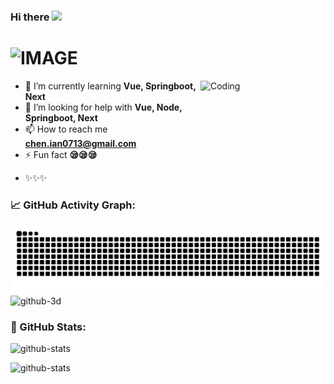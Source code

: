 <h3>
  Hi there 
  <img src="https://media.giphy.com/media/hvRJCLFzcasrR4ia7z/giphy.gif" width="25px">
</h3>

<h1>
  <picture>
    <source media="(prefers-color-scheme: dark)" srcset="https://readme-typing-svg.demolab.com/?font=Fira+Code&weight=600&size=30&duration=4500&pause=1000&color=FFFFFF&background=301B5D00&vCenter=true&width=435&lines=I'm+HungYat+Chan!">
    <source media="(prefers-color-scheme: light)" srcset="https://readme-typing-svg.demolab.com?font=Fira+Code&weight=600&size=30&duration=4500&pause=1000&color=000000&background=301B5D00&vCenter=true&width=435&lines=I'm+HungYat+Chan!">
    <img alt="IMAGE" src="http://LIGHT_IMAGE_URL.png">
  </picture>
</h1>

<img align="right" alt="Coding" width="200" height="200" src="https://blog.hayneschen.top/logo.gif?imw=5000&imh=5000&ima=fit&impolicy=Letterbox&imcolor=%23000000&letterbox=false">

-   🌱 I’m currently learning **Vue, Springboot, Next**
-   🤝 I’m looking for help with **Vue, Node, Springboot, Next**
-   📫 How to reach me **chen.ian0713@gmail.com**
-   ⚡ Fun fact **😪😪😪**
-   <p>✨✨✨</p>

<!--
**HaynesChennn/HaynesChennn** is a ✨ _special_ ✨ repository because its `README.md` (this file) appears on your GitHub profile.

Here are some ideas to get you started:

- 🔭 I’m currently working on ...
- 🌱 I’m currently learning ...
- 👯 I’m looking to collaborate on ...
- 🤔 I’m looking for help with ...
- 💬 Ask me about ...
- 📫 How to reach me: ...
- 😄 Pronouns: ...
- ⚡ Fun fact: ...
-->

### 📈 GitHub Activity Graph:

<picture>
<source media="(prefers-color-scheme: dark)"
    srcset="https://raw.githubusercontent.com/HaynesChennn/HaynesChennn/output/github-contribution-grid-snake-dark.svg" />
<source media="(prefers-color-scheme: light)"
    srcset="https://raw.githubusercontent.com/HaynesChennn/HaynesChennn/output/github-contribution-grid-snake.svg" />
<img alt="github-snake"
    src="https://raw.githubusercontent.com/HaynesChennn/HaynesChennn/output/github-contribution-grid-snake.svg" />
</picture>

<picture>
<source media="(prefers-color-scheme: dark)"
    srcset="https://raw.githubusercontent.com/HaynesChennn/HaynesChennn/main/profile-3d-contrib/profile-night-rainbow.svg" />
<source media="(prefers-color-scheme: light)"
    srcset="https://raw.githubusercontent.com/HaynesChennn/HaynesChennn/main/profile-3d-contrib/profile-gitblock.svg" />
<img alt="github-3d"
    src="https://raw.githubusercontent.com/HaynesChennn/HaynesChennn/profile-3d-contrib/profile-gitblock.svg" />
</picture>

### 🌟 GitHub Stats:

<p align="center">
<picture>

<source media="(prefers-color-scheme: dark)"
    srcset="https://readme-stats-delivery-klad.vercel.app/api?username=HaynesChennn&show_icons=true&locale=en&theme=tokyonight" />
<source media="(prefers-color-scheme: light)"
    srcset="https://readme-stats-delivery-klad.vercel.app/api?username=HaynesChennn&show_icons=true&locale=en&bg_color=00000000" />
<img alt="github-stats"
    src="https://readme-stats-delivery-klad.vercel.app/api?username=HaynesChennn&show_icons=true&locale=en&bg_color=00000000" />
</picture>

<picture>

<source media="(prefers-color-scheme: dark)"
    srcset="https://github-readme-stats.vercel.app/api/top-langs/?username=HaynesChennn&theme=tokyonight&layout=compact" />
<source media="(prefers-color-scheme: light)"
    srcset="https://github-readme-stats.vercel.app/api/top-langs/?username=HaynesChennn&layout=compact&bg_color=00000000" />
<img alt="github-stats" height=193.05 width=300
    src="https://github-readme-stats.vercel.app/api/top-langs/?username=HaynesChennn&layout=compact&bg_color=00000000" />
</picture>

</p>
